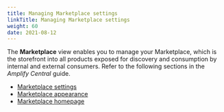 ```yaml
---
title: Managing Marketplace settings
linkTitle: Managing Marketplace settings
weight: 60
date: 2021-08-12
---
```


The **Marketplace** view enables you to manage your Marketplace, which is the storefront into all products exposed for discovery and consumption by internal and external consumers. Refer to the following sections in the *Amplify Central* guide.

* [Marketplace settings](https://docs.axway.com/bundle/amplify-central/page/docs/manage_marketplace/marketplace_settings/index.html)
* [Marketplace appearance](https://docs.axway.com/bundle/amplify-central/page/docs/manage_marketplace/marketplace_branding/index.html)
* [Marketplace homepage](https://docs.axway.com/bundle/amplify-central/page/docs/manage_marketplace/marketplace_homepage/index.html)